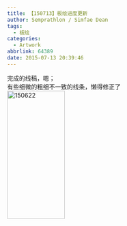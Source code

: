 ```yaml
---
title: 【150713】板绘进度更新
author: Semprathlon / Simfae Dean
tags:
  - 板绘
categories:
  - Artwork
abbrlink: 64389
date: 2015-07-13 20:39:46
---
```

完成的线稿，嗯；   
有些细微的粗细不一致的线条，懒得修正了   
<a href="__ASSETS_HOST_NAME__/2015/07/1506221.png"><img src="__ASSETS_HOST_NAME__/2015/07/1506221-135x300.png" alt="150622" width="135" height="300" class="alignnone size-medium wp-image-994" /></a>
